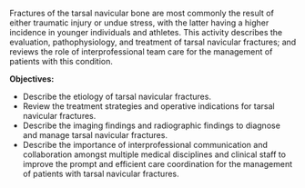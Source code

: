 Fractures of the tarsal navicular bone are most commonly the result of either traumatic injury or undue stress, with the latter having a higher incidence in younger individuals and athletes. This activity describes the evaluation, pathophysiology, and treatment of tarsal navicular fractures; and reviews the role of interprofessional team care for the management of patients with this condition.

**Objectives:**
- Describe the etiology of tarsal navicular fractures. 
- Review the treatment strategies and operative indications for tarsal navicular fractures.
- Describe the imaging findings and radiographic findings to diagnose and manage tarsal navicular fractures. 
- Describe the importance of interprofessional communication and collaboration amongst multiple medical disciplines and clinical staff to improve the prompt and efficient care coordination for the management of patients with tarsal navicular fractures.